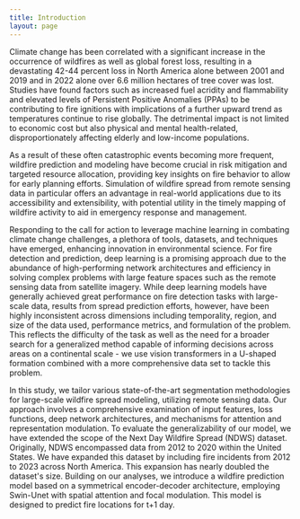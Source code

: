 ```yaml
---
title: Introduction
layout: page
---
```


Climate change has been correlated with a significant increase in the occurrence of wildfires as well as global forest loss, resulting in a devastating $42$-$44$ percent loss in North America alone between 2001 and 2019 and in $2022$ alone over $6.6$ million hectares of tree cover was lost.  Studies have found factors such as increased fuel acridity and flammability and elevated levels of Persistent Positive Anomalies (PPAs) to be contributing to fire ignitions with implications of a further upward trend as temperatures continue to rise globally. The detrimental impact is not limited to economic cost but also physical and mental health-related, disproportionately affecting elderly and low-income populations. 

As a result of these often catastrophic events becoming more frequent, wildfire prediction and modeling have become crucial in risk mitigation and targeted resource allocation, providing key insights on fire behavior to allow for early planning efforts. Simulation of wildfire spread from remote sensing data in particular offers an advantage in real-world applications due to its accessibility and extensibility, with potential utility in the timely mapping of wildfire activity to aid in emergency response and management.

Responding to the call for action to leverage machine learning in combating climate change challenges, a plethora of tools, datasets, and techniques have emerged, enhancing innovation in environmental science. For fire detection and prediction, deep learning is a promising approach due to the abundance of high-performing network architectures and efficiency in solving complex problems with large feature spaces such as the remote sensing data from satellite imagery. While deep learning models have generally achieved great performance on fire detection tasks with large-scale data, results from spread prediction efforts, however, have been highly inconsistent across dimensions including temporality, region, and size of the data used, performance metrics, and formulation of the problem. This reflects the difficulty of the task as well as the need for a broader search for a generalized method capable of informing decisions across areas on a continental scale - we use vision transformers in a U-shaped formation combined with a more comprehensive data set to tackle this problem. 

In this study, we tailor various state-of-the-art segmentation methodologies for large-scale wildfire spread modeling, utilizing remote sensing data. Our approach involves a comprehensive examination of input features, loss functions, deep network architectures, and mechanisms for attention and representation modulation. To evaluate the generalizability of our model, we have extended the scope of the Next Day Wildfire Spread (NDWS) dataset. Originally, NDWS encompassed data from 2012 to 2020 within the United States. We have expanded this dataset by including fire incidents from 2012 to 2023 across North America. This expansion has nearly doubled the dataset's size. Building on our analyses, we introduce a wildfire prediction model based on a symmetrical encoder-decoder architecture, employing Swin-Unet with spatial attention and focal modulation. This model is designed to predict fire locations for t+1 day.